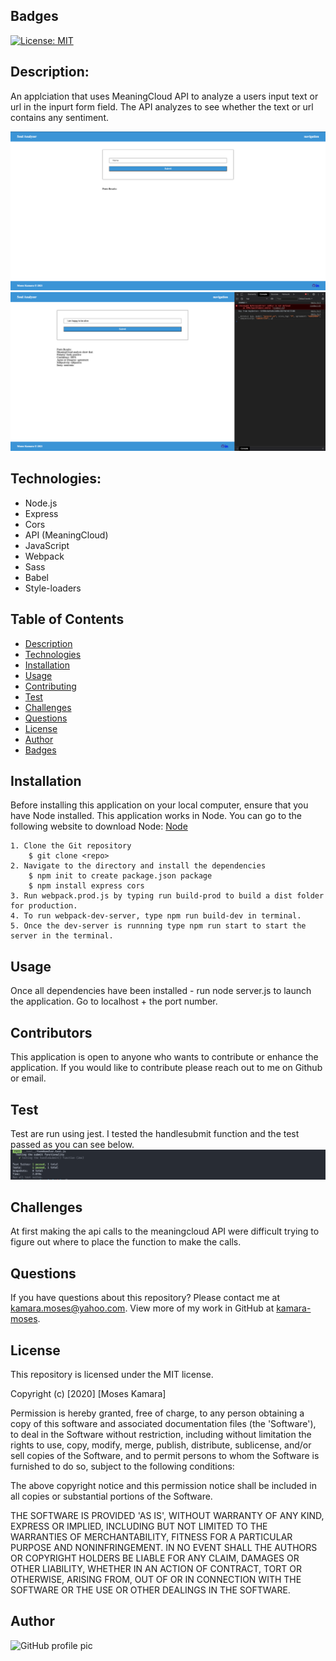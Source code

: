 ## Badges
[![License: MIT](https://img.shields.io/badge/License-MIT-yellow.svg)](https://opensource.org/licenses/MIT)

## Description:
An applciation that uses MeaningCloud API to analyze a users input text or url in the inpurt form field. The API analyzes to see whether the text or url contains any sentiment.

<img src="images/nlp.png" alt="NLP">

<img src="images/evnlp.png" alt="evnlp">

## Technologies:
- Node.js
- Express
- Cors
- API (MeaningCloud)
- JavaScript
- Webpack
- Sass
- Babel
- Style-loaders


## Table of Contents
* [Description](#description)
* [Technologies](#topics)
* [Installation](#installation)
* [Usage](#usage)
* [Contributing](#contributing)
* [Test](#test)
* [Challenges](#challenges)
* [Questions](#questions)
* [License](#license)
* [Author](#Author)
* [Badges](#badges)

## Installation
Before installing this application on your local computer, ensure that you have Node installed. This application works in Node. You can go to the following website to download Node: <a href='https://nodejs.org/en/'>Node</a>

    1. Clone the Git repository
        $ git clone <repo>
    2. Navigate to the directory and install the dependencies
        $ npm init to create package.json package
        $ npm install express cors
    3. Run webpack.prod.js by typing run build-prod to build a dist folder for production.
    4. To run webpack-dev-server, type npm run build-dev in terminal. 
    5. Once the dev-server is runnning type npm run start to start the server in the terminal.

## Usage
Once all dependencies have been installed - run node server.js to launch the application. Go to localhost + the port number.

## Contributors
This application is open to anyone who wants to contribute or enhance the application. If you would like to contribute please reach out to me on Github or email.

## Test
Test are run using jest. I tested the handlesubmit function and the test passed as you can see below.
<img src="images/test.png">


## Challenges
At first making the api calls to the meaningcloud API were difficult trying to figure out where to place the function to make the calls. 

## Questions
If you have questions about this repository? Please contact me at [kamara.moses@yahoo.com](mailto:kamara.moses@yahoo.com). View more of my work in GitHub at [kamara-moses](https://github.com/kamara-moses).

## License
This repository is licensed under the MIT license.

Copyright (c) [2020] [Moses Kamara]

Permission is hereby granted, free of charge, to any person obtaining a copy of this software and associated documentation files (the 'Software'), to deal in the Software without restriction, including without limitation the rights to use, copy, modify, merge, publish, distribute, sublicense, and/or sell copies of the Software, and to permit persons to whom the Software is furnished to do so, subject to the following conditions:

The above copyright notice and this permission notice shall be included in all copies or substantial portions of the Software.

THE SOFTWARE IS PROVIDED 'AS IS', WITHOUT WARRANTY OF ANY KIND, EXPRESS OR IMPLIED, INCLUDING BUT NOT LIMITED TO THE WARRANTIES OF MERCHANTABILITY, FITNESS FOR A PARTICULAR PURPOSE AND NONINFRINGEMENT. IN NO EVENT SHALL THE AUTHORS OR COPYRIGHT HOLDERS BE LIABLE FOR ANY CLAIM, DAMAGES OR OTHER LIABILITY, WHETHER IN AN ACTION OF CONTRACT, TORT OR OTHERWISE, ARISING FROM, OUT OF OR IN CONNECTION WITH THE SOFTWARE OR THE USE OR OTHER DEALINGS IN THE SOFTWARE.

## Author 
![GitHub profile pic](https://avatars3.githubusercontent.com/u/65128951?v=4)